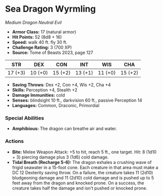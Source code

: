 # Sea Dragon Wyrmling

*Medium* *Dragon* *Neutral Evil*

- **Armor Class:** 17 (natural armor)
- **Hit Points:** 52 (8d8 + 16)
- **Speed:** walk 40 ft. fly 30 ft.
- **Challenge Rating:** 3 (700 XP)
- **Source:** Tome of Beasts 2023, page 127

| STR | DEX | CON | INT | WIS | CHA |
| --- | --- | --- | --- | --- | --- |
| 17 (+3) | 10 (+0) | 15 (+2) | 13 (+1) | 11 (+0) | 15 (+2) |

- **Saving Throws**: Dex +2, Con +4, Wis +2, Cha +4
- **Skills:** Perception +4, Stealth +2
- **Damage Immunities:** cold
- **Senses:** blindsight 10 ft., darkvision 60 ft., passive Perception 14
- **Languages:** Common, Draconic, Primordial

### Special Abilities

- **Amphibious:** The dragon can breathe air and water.

### Actions

- **Bite:** Melee Weapon Attack: +5 to hit, reach 5 ft., one target. Hit: 8 (1d10 + 3) piercing damage plus 3 (1d6) cold damage.
- **Tidal Breath (Recharge 5-6):** The dragon exhales a crushing wave of frigid seawater in a 15-foot cone. Each creature in that area must make a DC 12 Dexterity saving throw. On a failure, the creature takes 11 (2d10) bludgeoning damage and 11 (2d10) cold damage and is pushed up to 5 feet away from the dragon and knocked prone. On a success, the creature takes half the damage and isn't pushed or knocked prone.
